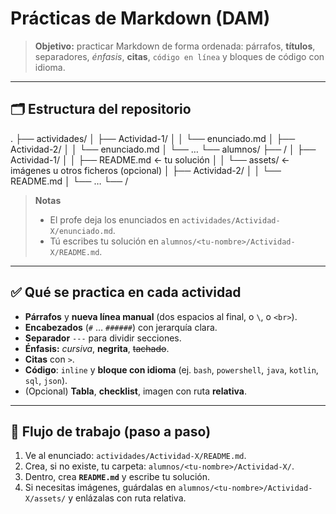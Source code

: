 # Prácticas de **Markdown** (DAM)

> **Objetivo:** practicar Markdown de forma ordenada: párrafos, **títulos**, separadores, *énfasis*, **citas**, `código en línea` y bloques de código con idioma.

---

## 🗂️ Estructura del repositorio

.
├── actividades/
│   ├── Actividad-1/
│   │   └── enunciado.md
│   ├── Actividad-2/
│   │   └── enunciado.md
│   └── …
└── alumnos/
├── /
│   ├── Actividad-1/
│   │   ├── README.md        ← tu solución
│   │   └── assets/          ← imágenes u otros ficheros (opcional)
│   ├── Actividad-2/
│   │   └── README.md
│   └── …
└── /

> **Notas**
> - El profe deja los enunciados en `actividades/Actividad-X/enunciado.md`.
> - Tú escribes tu solución en `alumnos/<tu-nombre>/Actividad-X/README.md`.

---

## ✅ Qué se practica en cada actividad

- **Párrafos** y **nueva línea manual** (dos espacios al final, o `\`, o `<br>`).
- **Encabezados** (`#` … `######`) con jerarquía clara.
- **Separador** `---` para dividir secciones.
- **Énfasis:** *cursiva*, **negrita**, ~~tachado~~.
- **Citas** con `>`.
- **Código**: `inline` y **bloque con idioma** (ej. `bash`, `powershell`, `java`, `kotlin`, `sql`, `json`).
- (Opcional) **Tabla**, **checklist**, imagen con ruta **relativa**.

---

## 🧭 Flujo de trabajo (paso a paso)

1. Ve al enunciado: `actividades/Actividad-X/README.md`.
2. Crea, si no existe, tu carpeta: `alumnos/<tu-nombre>/Actividad-X/`.
3. Dentro, crea **`README.md`** y escribe tu solución.
4. Si necesitas imágenes, guárdalas en `alumnos/<tu-nombre>/Actividad-X/assets/` y enlázalas con ruta relativa.
